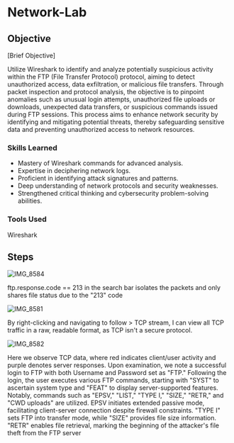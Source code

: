 # Network-Lab

## Objective
[Brief Objective]

Utilize Wireshark to identify and analyze potentially suspicious activity within the FTP (File Transfer Protocol) protocol, aiming to detect unauthorized access, data exfiltration, or malicious file transfers. Through packet inspection and protocol analysis, the objective is to pinpoint anomalies such as unusual login attempts, unauthorized file uploads or downloads, unexpected data transfers, or suspicious commands issued during FTP sessions. This process aims to enhance network security by identifying and mitigating potential threats, thereby safeguarding sensitive data and preventing unauthorized access to network resources.


### Skills Learned

- Mastery of Wireshark commands for advanced analysis.
- Expertise in deciphering network logs.
- Proficient in identifying attack signatures and patterns.
- Deep understanding of network protocols and security weaknesses.
- Strengthened critical thinking and cybersecurity problem-solving abilities.
  
### Tools Used

Wireshark

## Steps
![IMG_8584](https://github.com/Cyberz189/Network-Lab/assets/163569052/44523cc3-9ec3-4a33-aaac-82f6c9879eb9)

ftp.response.code == 213 in the search bar isolates the packets and only shares file status due to the "213" code

![IMG_8581](https://github.com/Cyberz189/Network-Lab/assets/163569052/678854e3-efc5-4b9a-aeb4-250d57e0fe66)

By right-clicking and navigating to follow > TCP stream, I can view all TCP traffic in a raw, readable format, as TCP isn't a secure protocol.

![IMG_8582](https://github.com/Cyberz189/Network-Lab/assets/163569052/656f4ddc-8278-4693-910a-fb50db1753e2)

Here we observe TCP data, where red indicates client/user activity and purple denotes server responses. Upon examination, we note a successful login to FTP with both Username and Password set as "FTP." Following the login, the user executes various FTP commands, starting with "SYST" to ascertain system type and "FEAT" to display server-supported features. Notably, commands such as "EPSV," "LIST," "TYPE I," "SIZE," "RETR," and "CWD uploads" are utilized. EPSV initiates extended passive mode, facilitating client-server connection despite firewall constraints. "TYPE I" sets FTP into transfer mode, while "SIZE" provides file size information. "RETR" enables file retrieval, marking the beginning of the attacker's file theft from the FTP server


